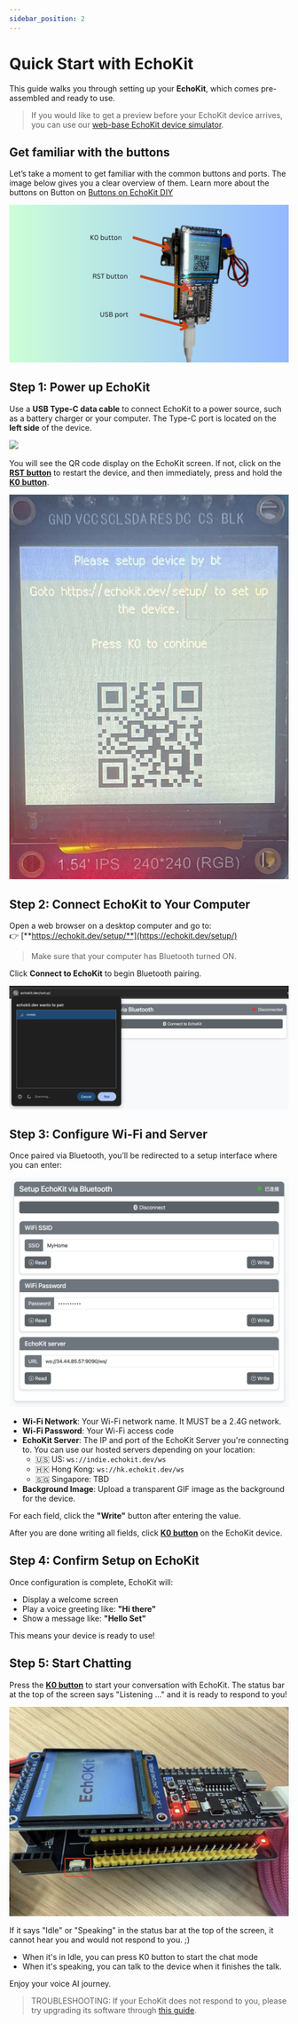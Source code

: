 ```yaml
---
sidebar_position: 2
---
```


# Quick Start with EchoKit

This guide walks you through setting up your **EchoKit**, which comes pre-assembled and ready to use.  

> If you would like to get a preview before your EchoKit device arrives, you can use our [web-base EchoKit device simulator](https://echokit.dev/chat/resources/).

## Get familiar with the buttons

Let’s take a moment to get familiar with the common buttons and ports. The image below gives you a clear overview of them. Learn more about the buttons on Button on [Buttons on EchoKit DIY](hardware/buttons-echokit-diy.md)

![](hardware/buttons-echokit-diy.png)


## Step 1: Power up EchoKit

Use a **USB Type-C data cable** to connect EchoKit to a power source, such as a battery charger or your computer. The Type-C port is located on the **left side** of the device.

![](echokit-quick-start-01.jpg)

You will see the QR code display on the EchoKit screen. If not, click on the [**RST button**](hardware/buttons-echokit-diy.md) to restart the device, and then immediately, press and hold the [**K0 button**](hardware/buttons-echokit-diy.md).

![](echokit-quick-start-02.jpg)


## Step 2: Connect EchoKit to Your Computer

Open a web browser on a desktop computer and go to:  
👉 [**https://echokit.dev/setup/**](https://echokit.dev/setup/)

> Make sure that your computer has Bluetooth turned ON.

Click **Connect to EchoKit** to begin Bluetooth pairing.

![](echokit-quick-start-03.png)



## Step 3: Configure Wi-Fi and Server

Once paired via Bluetooth, you’ll be redirected to a setup interface where you can enter:

![](echokit-quick-start-04.png)

- **Wi-Fi Network**: Your Wi-Fi network name. It MUST be a 2.4G network.  
- **Wi-Fi Password**: Your Wi-Fi access code  
- **EchoKit Server**: The IP and port of the EchoKit Server you're connecting to. You can use our hosted servers depending on your location:
    - 🇺🇸 US: `ws://indie.echokit.dev/ws`
    - 🇭🇰 Hong Kong: `ws://hk.echokit.dev/ws`
    - 🇸🇬 Singapore: TBD
- **Background Image**: Upload a transparent GIF image as the background for the device.

For each field, click the **"Write"** button after entering the value.

After you are done writing all fields, click [**K0 button**](hardware/buttons-echokit-diy.md) on the EchoKit device.



## Step 4: Confirm Setup on EchoKit

Once configuration is complete, EchoKit will:

- Display a welcome screen  
- Play a voice greeting like: **"Hi there"**  
- Show a message like: **"Hello Set"**

This means your device is ready to use!


## Step 5: Start Chatting

Press the [**K0 button**](hardware/buttons-echokit-diy.md) to start your conversation with EchoKit. The status bar at the top of the screen says "Listening ..." and it is ready to respond to you!

![](echokit-quick-start-05.jpg)

If it says "Idle" or "Speaking" in the status bar at the top of the screen, it cannot hear you and would not respond to you. ;) 
* When it's in Idle, you can press K0 button to start the chat mode
* When it's speaking, you can talk to the device when it finishes the talk.

Enjoy your voice AI journey.

> TROUBLESHOOTING: If your EchoKit does not respond to you, please try upgrading its software through [this guide](hardware/flash-firmware.md).
